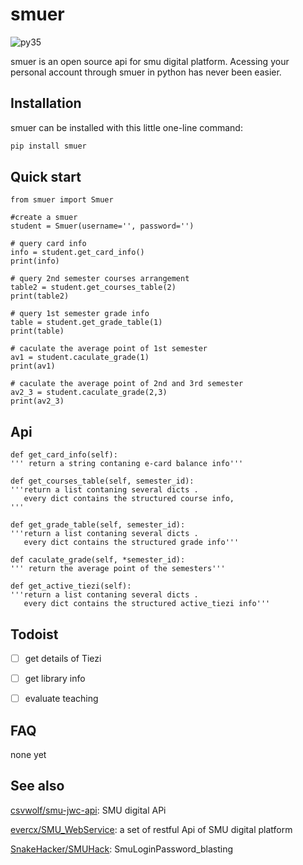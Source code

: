 
# smuer

![py35][py35]

smuer is an open source api for smu digital platform. Acessing your personal account through smuer in python has never been easier.




## Installation

smuer can be installed with this little one-line command:

```python
pip install smuer
```

## Quick start
    
    from smuer import Smuer
    
    #create a smuer
    student = Smuer(username='', password='')
    
    # query card info
    info = student.get_card_info()
    print(info)
    
    # query 2nd semester courses arrangement
    table2 = student.get_courses_table(2)
    print(table2)
    
    # query 1st semester grade info
    table = student.get_grade_table(1)
    print(table)
    
    # caculate the average point of 1st semester
    av1 = student.caculate_grade(1)
    print(av1)
    
    # caculate the average point of 2nd and 3rd semester
    av2_3 = student.caculate_grade(2,3)
    print(av2_3)

## Api

    def get_card_info(self):
    ''' return a string contaning e-card balance info'''
    
    def get_courses_table(self, semester_id):
    '''return a list contaning several dicts . 
       every dict contains the structured course info,  
    '''
    
    def get_grade_table(self, semester_id):
    '''return a list contaning several dicts . 
       every dict contains the structured grade info'''
    
    def caculate_grade(self, *semester_id):
    ''' return the average point of the semesters'''

    def get_active_tiezi(self):
    '''return a list contaning several dicts . 
       every dict contains the structured active_tiezi info'''

## Todoist

- [ ] get details of Tiezi
- [ ] get library info
- [ ] evaluate teaching



## FAQ

 none yet



## See also

[csvwolf/smu-jwc-api][smu-jwc-api]: SMU digital APi  

[evercx/SMU_WebService][SMU_WebService]: a set of restful Api of SMU digital platform  

[SnakeHacker/SMUHack][SMUHack]: SmuLoginPassword_blasting

[SMUHack]: https://github.com/SnakeHacker/SMUHack

[smu-jwc-api]: https://github.com/csvwolf/smu-jwc-api

[py35]: https://img.shields.io/badge/python-3.5-red.svg

[SMU_WebService]: https://github.com/evercx/SMU_WebService